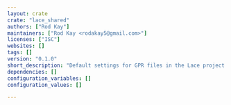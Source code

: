 ```yaml
---
layout: crate
crate: "lace_shared"
authors: ["Rod Kay"]
maintainers: ["Rod Kay <rodakay5@gmail.com>"]
licenses: ["ISC"]
websites: []
tags: []
version: "0.1.0"
short_description: "Default settings for GPR files in the Lace project."
dependencies: []
configuration_variables: []
configuration_values: []

---
```



